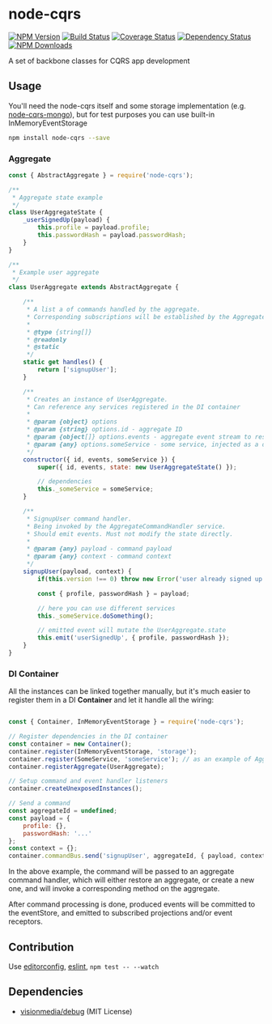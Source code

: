 node-cqrs
=========

[![NPM Version](https://img.shields.io/npm/v/node-cqrs.svg)](https://www.npmjs.com/package/node-cqrs)
[![Build Status](https://secure.travis-ci.org/snatalenko/node-cqrs.svg?branch=master)](http://travis-ci.org/snatalenko/node-cqrs)
[![Coverage Status](https://coveralls.io/repos/github/snatalenko/node-cqrs/badge.svg?branch=master)](https://coveralls.io/github/snatalenko/node-cqrs?branch=master)
[![Dependency Status](https://gemnasium.com/badges/github.com/snatalenko/node-cqrs.svg)](https://gemnasium.com/github.com/snatalenko/node-cqrs)
[![NPM Downloads](https://img.shields.io/npm/dm/node-cqrs.svg)](https://www.npmjs.com/package/node-cqrs)


A set of backbone classes for CQRS app development

## Usage

You'll need the node-cqrs itself and some storage implementation (e.g. [node-cqrs-mongo](https://www.npmjs.com/package/node-cqrs-mongo)), but for test purposes you can use built-in InMemoryEventStorage

```bash
npm install node-cqrs --save
```

### Aggregate

```js
const { AbstractAggregate } = require('node-cqrs');

/**
 * Aggregate state example
 */
class UserAggregateState {
	_userSignedUp(payload) {
		this.profile = payload.profile;
		this.passwordHash = payload.passwordHash;
	}
}

/**
 * Example user aggregate 
 */
class UserAggregate extends AbstractAggregate {

	/**
	 * A list a of commands handled by the aggregate.
	 * Corresponding subscriptions will be established by the AggregateCommandHandler service
	 * 
	 * @type {string[]}
	 * @readonly
	 * @static
	 */
	static get handles() {
		return ['signupUser'];
	}

	/**
	 * Creates an instance of UserAggregate. 
	 * Can reference any services registered in the DI container
	 * 
	 * @param {object} options
	 * @param {string} options.id - aggregate ID
	 * @param {object[]} options.events - aggregate event stream to restore aggregate state
	 * @param {any} options.someService - some service, injected as a dependency by DI container 
	 */
	constructor({ id, events, someService }) {
		super({ id, events, state: new UserAggregateState() });

		// dependencies
		this._someService = someService;
	}

	/**
	 * SignupUser command handler.
	 * Being invoked by the AggregateCommandHandler service.
	 * Should emit events. Must not modify the state directly.
	 * 
	 * @param {any} payload - command payload
	 * @param {any} context - command context
	 */
	signupUser(payload, context) {
		if(this.version !== 0) throw new Error('user already signed up');

		const { profile, passwordHash } = payload;

		// here you can use different services
		this._someService.doSomething();

		// emitted event will mutate the UserAggregate.state
		this.emit('userSignedUp', { profile, passwordHash });
	}
}
```

### DI Container

All the instances can be linked together manually, but it's much easier to register them in a DI **Container** and let it handle all the wiring:

```js

const { Container, InMemoryEventStorage } = require('node-cqrs');

// Register dependencies in the DI container
const container = new Container();
container.register(InMemoryEventStorage, 'storage');
container.register(SomeService, 'someService'); // as an example of Aggregate dependency
container.registerAggregate(UserAggregate);

// Setup command and event handler listeners
container.createUnexposedInstances();

// Send a command
const aggregateId = undefined;
const payload = {
	profile: {},
	passwordHash: '...'
};
const context = {};
container.commandBus.send('signupUser', aggregateId, { payload, context });
```

In the above example, the command will be passed to an aggregate command handler, which will either 
restore an aggregate, or create a new one, and will invoke a corresponding method on the aggregate.

After command processing is done, produced events will be committed to the eventStore, and emitted to 
subscribed projections and/or event receptors.


## Contribution

Use [editorconfig](http://editorconfig.org), [eslint](http://eslint.org), `npm test -- --watch`


## Dependencies

-	[visionmedia/debug](https://github.com/visionmedia/debug) (MIT License)
